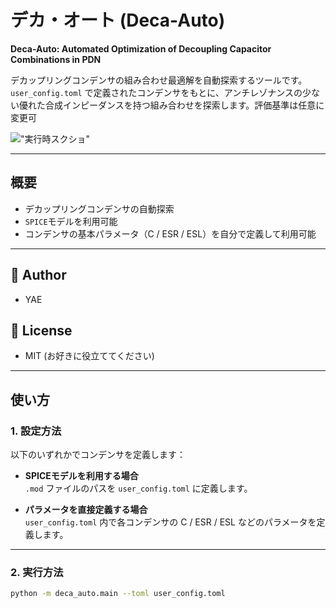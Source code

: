 # デカ・オート (Deca-Auto)

**Deca-Auto: Automated Optimization of Decoupling Capacitor Combinations in PDN**

デカップリングコンデンサの組み合わせ最適解を自動探索するツールです。  
`user_config.toml` で定義されたコンデンサをもとに、アンチレゾナンスの少ない優れた合成インピーダンスを持つ組み合わせを探索します。評価基準は任意に変更可

!["実行時スクショ"]([https://raw.githubusercontent.com/YAEemf/deca_auto/refs/heads/main/tests/Screenshot%202025-08-24%20204011.png](https://raw.githubusercontent.com/YAEemf/deca_auto/refs/heads/main/tests/Screenshot%202025-08-25%20133549.png))

---

## 概要
- デカップリングコンデンサの自動探索 
- `SPICE`モデルを利用可能  
- コンデンサの基本パラメータ（C / ESR / ESL）を自分で定義して利用可能  

---

## 👤 Author
- YAE

## 📄 License
- MIT (お好きに役立ててください)

---

## 使い方

### 1. 設定方法
以下のいずれかでコンデンサを定義します：

- **SPICEモデルを利用する場合**  
  `.mod` ファイルのパスを `user_config.toml` に定義します。
  
- **パラメータを直接定義する場合**  
  `user_config.toml` 内で各コンデンサの C / ESR / ESL などのパラメータを定義します。

---

### 2. 実行方法
```bash
python -m deca_auto.main --toml user_config.toml
